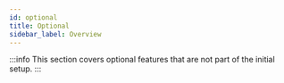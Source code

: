 ```yaml
---
id: optional
title: Optional
sidebar_label: Overview
---
```

:::info
This section covers optional features that are not part of the initial setup.
:::